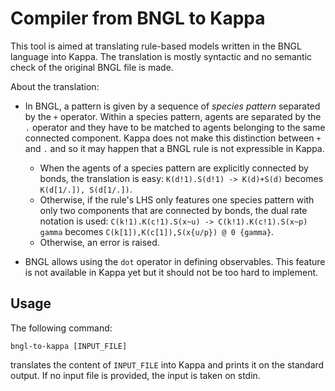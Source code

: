 # Compiler from BNGL to Kappa

This tool is aimed at translating rule-based models written in the 
BNGL language into Kappa. The translation is mostly syntactic and no
semantic check of the original BNGL file is made.

About the translation:

+ In BNGL, a pattern is given by a sequence of _species pattern_ separated
by the `+` operator. Within a species pattern, agents are separated by the `.` operator
and they have to be matched to agents belonging to the same connected component. 
Kappa does not make this distinction between `+` and `.` and so it may happen
that a BNGL rule is not expressible in Kappa.

    * When the agents of a species pattern are explicitly connected by bonds, 
    the translation is easy: 
    `K(d!1).S(d!1) -> K(d)+S(d)` becomes `K(d[1/.]), S(d[1/.])`.
    * Otherwise, if the rule's LHS only features one species pattern with
    only two components that are connected by bonds, the dual rate notation is used:
    `C(k!1).K(c!1).S(x~u) -> C(k!1).K(c!1).S(x~p) gamma` becomes 
    `C(k[1]),K(c[1]),S(x{u/p}) @ 0 {gamma}`.
    * Otherwise, an error is raised.


+ BNGL allows using the `dot` operator in defining observables. This feature
is not available in Kappa yet but it should not be too hard to implement.


## Usage

The following command:

```
bngl-to-kappa [INPUT_FILE]
```

translates the content of `INPUT_FILE` into Kappa and prints it
on the standard output. If no input file is provided, the input is
taken on stdin.